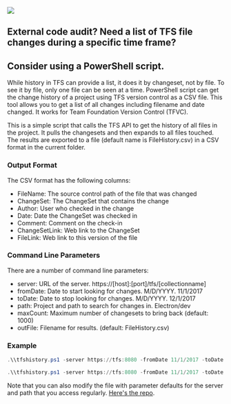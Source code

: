 

![](https://intellitect.com/wp-content/uploads/2018/08/Powershell-blog.jpg)

## External code audit? Need a list of TFS file changes during a specific time frame?

## Consider using a PowerShell script.

While history in TFS can provide a list, it does it by changeset, not by file. To see it by file, only one file can be seen at a time. PowerShell script can get the change history of a project using TFS version control as a CSV file. This tool allows you to get a list of all changes including filename and date changed. It works for Team Foundation Version Control (TFVC).

This is a simple script that calls the TFS API to get the history of all files in the project. It pulls the changesets and then expands to all files touched. The results are exported to a file (default name is FileHistory.csv) in a CSV format in the current folder.

### [](https://github.com/IntelliTect/TfsHistory#output-format)Output Format

The CSV format has the following columns:

- FileName: The source control path of the file that was changed
- ChangeSet: The ChangeSet that contains the change
- Author: User who checked in the change
- Date: Date the ChangeSet was checked in
- Comment: Comment on the check-in
- ChangeSetLink: Web link to the ChangeSet
- FileLink: Web link to this version of the file

### [](https://github.com/IntelliTect/TfsHistory#command-line-parameters)Command Line Parameters

There are a number of command line parameters:

- server: URL of the server. https://[host]:[port]/tfs/[collectionname]
- fromDate: Date to start looking for changes. M/D/YYYY. 11/1/2017
- toDate: Date to stop looking for changes. M/D/YYYY. 12/1/2017
- path: Project and path to search for changes in. Electron/dev
- maxCount: Maximum number of changesets to bring back (default: 1000)
- outFile: Filename for results. (default: FileHistory.csv)

### [](https://github.com/IntelliTect/TfsHistory#example)Example

```powershell
.\\tfshistory.ps1 -server https://tfs:8080 -fromDate 11/1/2017 -toDate 11/30/2017 -path Electron/Dev -maxCount 500 -outFile results.csv

.\\tfshistory.ps1 -server https://tfs:8080 -fromDate 11/1/2017 -toDate 11/30/2017 -path Electron/Dev

```

Note that you can also modify the file with parameter defaults for the server and path that you access regularly. [Here's the repo](https://github.com/IntelliTect/TfsHistory).
